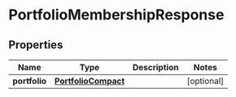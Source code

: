 # PortfolioMembershipResponse

## Properties
Name | Type | Description | Notes
------------ | ------------- | ------------- | -------------
**portfolio** | [**PortfolioCompact**](PortfolioCompact.md) |  |  [optional]
